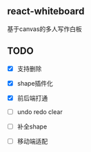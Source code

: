 ## react-whiteboard
基于canvas的多人写作白板

## TODO
- [x] 支持删除 
- [x] shape插件化
- [x] 前后端打通
- [ ] undo redo clear
- [ ] 补全shape
- [ ] 移动端适配

